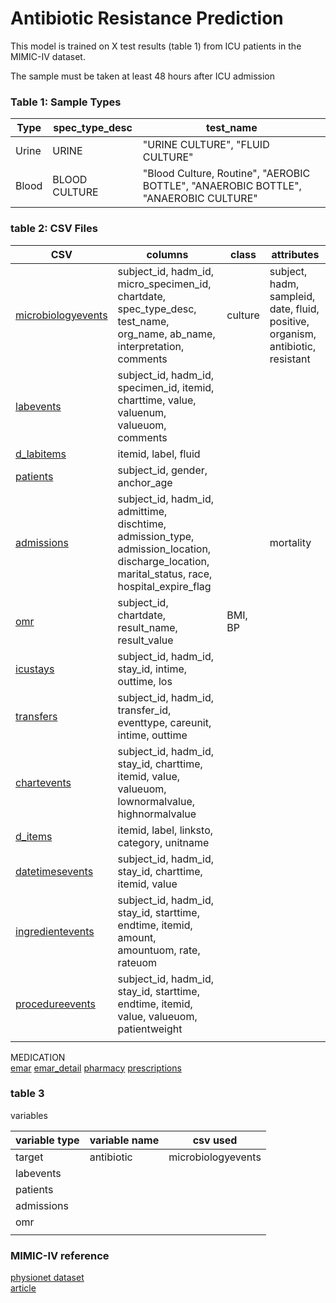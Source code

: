 # Antibiotic Resistance Prediction
This model is trained on X test results (table 1) from ICU patients in the MIMIC-IV dataset.

The sample must be taken at least 48 hours after ICU admission
 

### Table 1: Sample Types

|Type|spec_type_desc|test_name|
|---|---|---|
|Urine|URINE|"URINE CULTURE", "FLUID CULTURE"|
|Blood|BLOOD CULTURE|"Blood Culture, Routine", "AEROBIC BOTTLE", "ANAEROBIC BOTTLE", "ANAEROBIC CULTURE"|

### table 2: CSV Files

|CSV|columns|class|attributes|
|---|---|---|---|
|[microbiologyevents](https://mimic.mit.edu/docs/iv/modules/hosp/microbiologyevents)|subject_id, hadm_id, micro_specimen_id, chartdate, spec_type_desc, test_name, org_name, ab_name, interpretation, comments|culture|subject, hadm, sampleid, date, fluid, positive, organism, antibiotic, resistant|
|[labevents](https://mimic.mit.edu/docs/iv/modules/hosp/labevents)|subject_id, hadm_id, specimen_id, itemid, charttime, value, valuenum, valueuom, comments||
|[d_labitems](https://mimic.mit.edu/docs/iv/modules/hosp/d_labitems)|itemid, label, fluid|||
|[patients](https://mimic.mit.edu/docs/iv/modules/hosp/patients)|subject_id, gender, anchor_age|||
|[admissions](https://mimic.mit.edu/docs/iv/modules/hosp/admissions)|subject_id, hadm_id, admittime, dischtime, admission_type, admission_location, discharge_location, marital_status, race, hospital_expire_flag||mortality|
|[omr](https://mimic.mit.edu/docs/iv/modules/hosp/omr)|subject_id, chartdate, result_name, result_value|BMI, BP||
|[icustays](https://mimic.mit.edu/docs/iv/modules/icu/icustays)|subject_id, hadm_id, stay_id, intime, outtime, los|||
|[transfers](https://mimic.mit.edu/docs/iv/modules/hosp/transfers)|subject_id, hadm_id, transfer_id, eventtype, careunit, intime, outtime|||
|[chartevents](https://mimic.mit.edu/docs/iv/modules/icu/chartevents)|subject_id, hadm_id, stay_id, charttime, itemid, value, valueuom, lownormalvalue, highnormalvalue|||
|[d_items](https://mimic.mit.edu/docs/iv/modules/icu/d_items)|itemid, label, linksto, category, unitname|||
|[datetimesevents](https://mimic.mit.edu/docs/iv/modules/icu/datetimesevents)|subject_id, hadm_id, stay_id, charttime, itemid, value|||
|[ingredientevents](https://mimic.mit.edu/docs/iv/modules/icu/ingredientevents)|subject_id, hadm_id, stay_id, starttime, endtime, itemid, amount, amountuom, rate, rateuom|||
|[procedureevents](https://mimic.mit.edu/docs/iv/modules/icu/procedureevents)|subject_id, hadm_id, stay_id, starttime, endtime, itemid, value, valueuom, patientweight|||
|||||


MEDICATION <br />
[emar](https://mimic.mit.edu/docs/iv/modules/hosp/emar)
[emar_detail](https://mimic.mit.edu/docs/iv/modules/hosp/emar_detail)
[pharmacy](https://mimic.mit.edu/docs/iv/modules/hosp/pharmacy)
[prescriptions](https://mimic.mit.edu/docs/iv/modules/hosp/prescriptions)


### table 3
variables

|variable type|variable name|csv used|
|---|---|---|
|target|antibiotic|microbiologyevents|
|labevents|||
|patients|||
|admissions|||
|omr|||
||||


### MIMIC-IV reference
[physionet dataset](https://physionet.org/content/mimiciv/2.2/) <br />
[article](https://www.nature.com/articles/s41597-022-01899-x)

